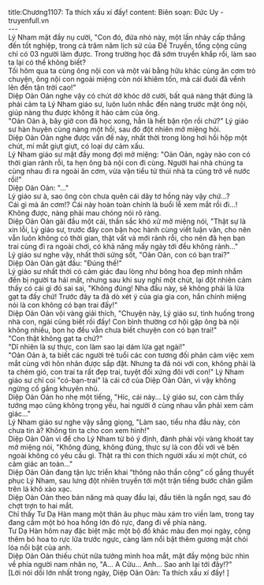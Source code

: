 title:Chương1107: Ta thích xấu xí đấy!
content:
Biên soạn: Đức Uy - truyenfull.vn<br>---<br>Lý Nham mặt đầy nụ cười, "Con đó, đứa nhỏ này, một lần nhảy cấp thẳng đến tốt nghiệp, trong cả trăm năm lịch sử của Đế Truyền, tổng cộng cũng chỉ có 03 người làm được. Trong trường học đã sớm truyền khắp rồi, làm sao ta lại có thể không biết?<br>Tối hôm qua ta cùng ông nội con và một vài bằng hữu khác cùng ăn cơm trò chuyện, ông nội con ngoài miệng còn nói khiêm tốn, mà cái đuôi đã vểnh lên đến tận trời cao!"<br>Diệp Oản Oản nghe vậy có chút dở khóc dở cười, bất quá nàng thật đúng là phải cảm tạ Lý Nham giáo sư, luôn luôn nhắc đến nàng trước mặt ông nội, giúp nàng thu được không ít hảo cảm của ông.<br>"Oản Oản à, bây giờ con đã học xong, hẳn là hết bận rộn rồi chứ?" Lý giáo sư hàn huyên cùng nàng một hồi, sau đó đột nhiên mở miệng hỏi.<br>Diệp Oản Oản nghe được vấn đề này, nhất thời trong lòng hơi hồi hộp một chút, mí mắt giựt giựt, có loại dự cảm xấu.<br>Lý Nham giáo sư mặt đầy mong đợi mở miệng: "Oản Oản, ngày nào con có thời gian rảnh rỗi, ta hẹn ông bà nội con đi cùng. Người hai nhà chúng ta cùng nhau đi ra ngoài ăn cơm, vừa vặn tiểu tử thúi nhà ta cũng trở về nước rồi!"<br>Diệp Oản Oản: "..."<br>Lý giáo sư à, sao ông còn chưa quên cái dây tơ hồng này vậy chứ…?<br>Cái gì mà ăn cơm!? Cái này hoàn toàn chính là buổi lễ xem mắt rồi đi…!<br>Không được, nàng phải mau chóng nói rõ ràng.<br>Diệp Oản Oản gãi đầu một cái, thần sắc khó xử mở miệng nói, "Thật sự là xin lỗi, Lý giáo sư, trước đây con bận học hành cùng viết luận văn, cho nên vẫn luôn không có thời gian, thật vất vả mới rảnh rỗi, cho nên đã hẹn bạn trai cùng đi ra ngoài chơi, có khả năng mấy ngày tới đều không rảnh..."<br>Lý giáo sư nghe vậy, nhất thời sửng sốt, "Oản Oản, con có bạn trai?"<br>Diệp Oản Oản gật đầu: "Đúng thế!"<br>Lý giáo sư nhất thời có cảm giác đau lòng như bông hoa đẹp mình nhắm đến bị người ta hái mất, nhưng sau khi suy nghĩ một chút, lại đột nhiên cảm thấy có cái gì đó sai sai, "Không đúng! Nha đầu này, sẽ không phải là lừa gạt ta đấy chứ! Trước đây ta đã dò xét ý của gia gia con, hắn chính miệng nói là con không có bạn trai đấy!"<br>Diệp Oản Oản vội vàng giải thích, "Chuyện này, Lý giáo sư, tình huống trong nhà con, ngài cũng biết rồi đấy! Con bình thường cơ hội gặp ông bà nội không nhiều, bọn họ đều vẫn chưa biết chuyện con có bạn trai!"<br>"Con thật không gạt ta chứ?"<br>"Dĩ nhiên là sự thực, con làm sao lại dám lừa gạt ngài!"<br>"Oản Oản à, ta biết các người trẻ tuổi các con tương đối phản cảm việc xem mắt cùng với hôn nhân được sắp đặt. Nhưng ta đã nói với con, không phải là ta chém gió, con trai ta rất đẹp trai, tuyệt đối xứng đôi với con!" Lý Nham giáo sư chỉ coi "có-bạn-trai" là cái cớ của Diệp Oản Oản, vì vậy không ngừng cố gắng khuyên nhủ.<br>Diệp Oản Oản ho nhẹ một tiếng, "Híc, cái này... Lý giáo sư, con cảm thấy tướng mạo cũng không trọng yếu, hai người ở cùng nhau vẫn phải xem cảm giác..."<br>Lý Nham giáo sư nghe vậy sẳng giọng, "Làm sao, tiểu nha đầu này, còn chưa tin à? Không tin ta cho con xem hình!"<br>Diệp Oản Oản vì để cho Lý Nham từ bỏ ý định, đành phải vội vàng khoát tay mở miệng nói, "Không đúng, không đúng, thực sự là con đối với vẻ bên ngoài không có yêu cầu gì. Thật ra thì con thích người xấu xí một chút, có cảm giác an toàn..."<br>Diệp Oản Oản đang tận lực triển khai “thông não thần công” cố gắng thuyết phục Lý Nham, sau lưng đột nhiên truyền tới một trận tiếng bước chân giẫm trên lá khô xào xạc.<br>Diệp Oản Oản theo bản năng mà quay đầu lại, đầu tiên là ngẩn ngơ, sau đó chợt trợn to hai mắt.<br>Chỉ thấy Tư Dạ Hàn mang một thân âu phục màu xám tro viền lam, trong tay đang cầm một bó hoa hồng lớn đỏ rực, đang đi về phía nàng.<br>Tư Dạ Hàn hôm nay đặc biệt mặc một bộ đồ khác màu đen mọi ngày, cộng thêm bó hoa to rực lửa trước ngực, càng làm nổi bật thêm gương mặt chói lóa nổi bật của anh.<br>Diệp Oản Oản thiếu chút nữa tưởng mình hoa mắt, mặt đầy mộng bức nhìn về phía người nam nhân nọ, "A... A Cửu... Anh... Sao anh lại tới đây!?"<br>[Lời nói dối lớn nhất trong ngày, Diệp Oản Oản: Ta thích xấu xí đấy! ]